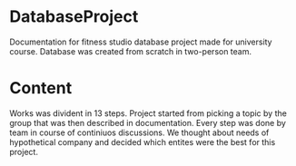 # DatabaseProject
Documentation for fitness studio database project made for university course. Database was created from scratch in two-person team. 

# Content
Works was divident in 13 steps. Project started from picking a topic by the group that was then described in documentation. Every step was done by team in course of continiuos discussions. We thought about needs of hypothetical company and decided which entites were the best for this project.  
